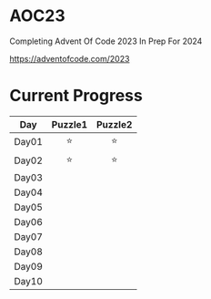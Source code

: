 # AOC23

Completing Advent Of Code 2023 In Prep For 2024

https://adventofcode.com/2023

# Current Progress
| Day        | Puzzle1           | Puzzle2  |
| ------------- |:-------------:| :-----:|
| Day01      |⭐|⭐|
| Day02      |⭐|⭐|
| Day03      |  |   |
| Day04      |  |   |
| Day05      |  |   |
| Day06      |  |   |
| Day07      |  |   |
| Day08      |  |   |
| Day09      |  |   |
| Day10      |  |   |
